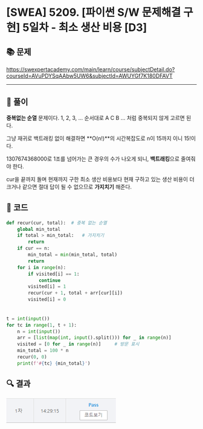 # [SWEA] 5209. [파이썬 S/W 문제해결 구현] 5일차 - 최소 생산 비용 [D3]

## 📚 문제

https://swexpertacademy.com/main/learn/course/subjectDetail.do?courseId=AVuPDYSqAAbw5UW6&subjectId=AWUYGf7K180DFAVT

---

## 📖 풀이

**중복없는 순열** 문제이다. 1, 2, 3, ... 순서대로 A C B ... 처럼 중복되지 않게 고르면 된다.

그냥 재귀로 백트래킹 없이 해결하면 **O(n!)**의 시간복잡도로 n이 15까지 이니 15!이다.

1307674368000로 1조를 넘어가는 큰 경우의 수가 나오게 되니, **백트래킹**으로 줄여줘야 한다.

cur을 끝까지 돌며 현재까지 구한 최소 생산 비용보다 현재 구하고 있는 생산 비용이 더 크거나 같으면 절대 답이 될 수 없으므로 **가지치기** 해준다.

## 📒 코드

```python
def recur(cur, total):  # 중복 없는 순열
    global min_total
    if total > min_total:   # 가지치기
        return
    if cur == n:
        min_total = min(min_total, total)
        return
    for i in range(n):
        if visited[i] == 1:
            continue
        visited[i] = 1
        recur(cur + 1, total + arr[cur][i])
        visited[i] = 0


t = int(input())
for tc in range(1, t + 1):
    n = int(input())
    arr = [list(map(int, input().split())) for _ in range(n)]
    visited = [0 for _ in range(n)]     # 방문 표시
    min_total = 100 * n
    recur(0, 0)
    print(f'#{tc} {min_total}')
```

## 🔍 결과

![image-20220401103041819](README.assets/image-20220401103041819.png)